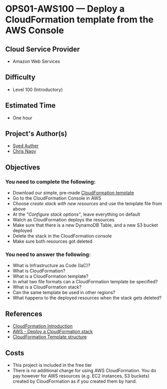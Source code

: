 # OPS01-AWS100 — Deploy a CloudFormation template from the AWS Console

## Cloud Service Provider

- Amazon Web Services

## Difficulty

- Level 100 (Introductory)

## Estimated Time
- One hour

## Project's Author(s)
- [Syed Auther](https://twitter.com/syedauther)
- [Chris Nagy](https://twitter.com/chris_the_nagy)

## Objectives

### You need to complete the following:

- Download our simple, pre-made [CloudFormation template](./OPS01-AWS100-CFTEMPLATE.yaml?raw=true)
- Go to the CloudFormation Console in AWS
- Choose _create stack with new resources_ and use the template file from above
- At the _"Configure stack options"_, leave everything on default
- Watch as CloudFormation deploys the resources
- Make sure that there is a new DynamoDB Table, and a new S3 bucket deployed
- Delete the stack in the CloudFormation console
- Make sure both resources got deleted

### You need to answer the following: 

- What is Infrastructure as Code (IaC)?
- What is CloudFormation? 
- What is a CloudFormation template?
- In what two file formats can a CloudFormation template be specified?
- What is a CloudFormation stack?
- Can the same template be used in other regions?
- What happens to the deployed resources when the stack gets deleted?

## References

- [CloudFormation Introduction](https://www.youtube.com/watch?v=GeERpAAKCsQ&list=PLBfufR7vyJJ6FhBhJJSaMkI-m2wyoPy-G&index=200)
- [AWS - Deploy a CloudFormation stack](https://docs.aws.amazon.com/AWSCloudFormation/latest/UserGuide/GettingStarted.Walkthrough.html#GettingStarted.Walkthrough.createstack)
- [CloudFormation Template structure](https://www.youtube.com/watch?v=NhQhltDp1o4&list=PLBfufR7vyJJ6FhBhJJSaMkI-m2wyoPy-G&index=202)

## Costs
- This project is included in the free tier
- There is no additional charge for using AWS CloudFormation. You do pay however for AWS resources (e.g. EC2 instances, S3 buckets) created by CloudFormation as if you created them by hand.